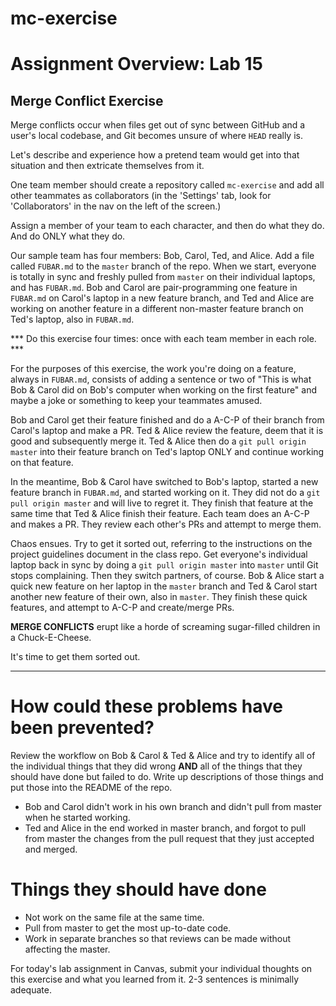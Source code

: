 # mc-exercise

# Assignment Overview: Lab 15

## Merge Conflict Exercise

Merge conflicts occur when files get out of sync between GitHub and a user's local codebase, and Git becomes unsure of where `HEAD` really is.

Let's describe and experience how a pretend team would get into that situation and then extricate themselves from it.

One team member should create a repository called `mc-exercise` and add all other teammates as collaborators (in the 'Settings' tab, look for 'Collaborators' in the nav on the left of the screen.)

Assign a member of your team to each character, and then do what they do. And do ONLY what they do.

Our sample team has four members: Bob, Carol, Ted, and Alice. Add a file called `FUBAR.md` to the `master` branch of the repo. When we start, everyone is totally in sync and freshly pulled from `master` on their individual laptops, and has `FUBAR.md`. Bob and Carol are pair-programming one feature in `FUBAR.md` on Carol's laptop in a new feature branch, and Ted and Alice are working on another feature in a different non-master feature branch on Ted's laptop, also in `FUBAR.md`.

*** Do this exercise four times: once with each team member in each role. ***

For the purposes of this exercise, the work you're doing on a feature, always in `FUBAR.md`, consists of adding a sentence or two of "This is what Bob & Carol did on Bob's computer when working on the first feature" and maybe a joke or something to keep your teammates amused.

Bob and Carol get their feature finished and do a A-C-P of their branch from Carol's laptop and make a PR. Ted & Alice review the feature, deem that it is good and subsequently merge it. Ted & Alice then do a `git pull origin master` into their feature branch on Ted's laptop ONLY and continue working on that feature.

In the meantime, Bob & Carol have switched to Bob's laptop, started a new feature branch in `FUBAR.md`, and started working on it. They did not do a `git pull origin master` and will live to regret it. They finish that feature at the same time that Ted & Alice finish their feature. Each team does an A-C-P and makes a PR. They review each other's PRs and attempt to merge them.

Chaos ensues. Try to get it sorted out, referring to the instructions on the project guidelines document in the class repo. Get everyone's individual laptop back in sync by doing a `git pull origin master` into `master` until Git stops complaining.
Then they switch partners, of course. Bob & Alice start a quick new feature on her laptop in the `master` branch and Ted & Carol start another new feature of their own, also in `master`. They finish these quick features, and attempt to A-C-P and create/merge PRs.

**MERGE CONFLICTS** erupt like a horde of screaming sugar-filled children in a Chuck-E-Cheese.

It's time to get them sorted out.

---

# How could these problems have been prevented?
Review the workflow on Bob & Carol & Ted & Alice and try to identify all of the individual things that they did wrong **AND** all of the things that they should have done but failed to do. Write up descriptions of those things and put those into the README of the repo.

* Bob and Carol didn't work in his own branch and didn't pull from master when he started working.
* Ted and Alice in the end worked in master branch, and forgot to pull from master the changes from the pull request that they just accepted and merged.

# Things they should have done
* Not work on the same file at the same time.
* Pull from master to get the most up-to-date code.
* Work in separate branches so that reviews can be made without affecting the master.

For today's lab assignment in Canvas, submit your individual thoughts on this exercise and what you learned from it. 2-3 sentences is minimally adequate.

